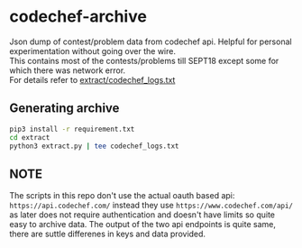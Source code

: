 # codechef-archive
Json dump of contest/problem data from codechef api.
Helpful for personal experimentation without going over the wire.  
This contains most of the contests/problems till SEPT18 except some for which there was network error.  
For details refer to [extract/codechef_logs.txt](./extract/codechef_logs.txt)

## Generating archive
```bash
pip3 install -r requirement.txt
cd extract
python3 extract.py | tee codechef_logs.txt
```

## NOTE
The scripts in this repo don't use the actual oauth based api: `https://api.codechef.com/`
instead they use `https://www.codechef.com/api/` as later does not
require authentication and doesn't have limits so quite easy to archive data.
The output of the two api endpoints is quite same, there are suttle differenes in keys and data provided.
